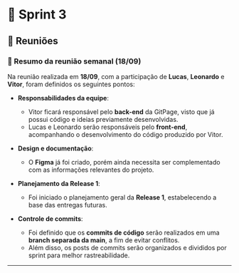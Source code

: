 # 🏁 Sprint 3

## 📅 Reuniões  

### 📝 Resumo da reunião semanal (18/09)  

Na reunião realizada em **18/09**, com a participação de **Lucas**, **Leonardo** e **Vitor**, foram definidos os seguintes pontos:  

- **Responsabilidades da equipe**:  
  - Vitor ficará responsável pelo **back-end** da GitPage, visto que já possui código e ideias previamente desenvolvidas.  
  - Lucas e Leonardo serão responsáveis pelo **front-end**, acompanhando o desenvolvimento do código produzido por Vitor.  

- **Design e documentação**:  
  - O **Figma** já foi criado, porém ainda necessita ser complementado com as informações relevantes do projeto.  

- **Planejamento da Release 1**:  
  - Foi iniciado o planejamento geral da **Release 1**, estabelecendo a base das entregas futuras.  

- **Controle de commits**:  
  - Foi definido que os **commits de código** serão realizados em uma **branch separada da main**, a fim de evitar conflitos.  
  - Além disso, os posts de commits serão organizados e divididos por sprint para melhor rastreabilidade.  

---
